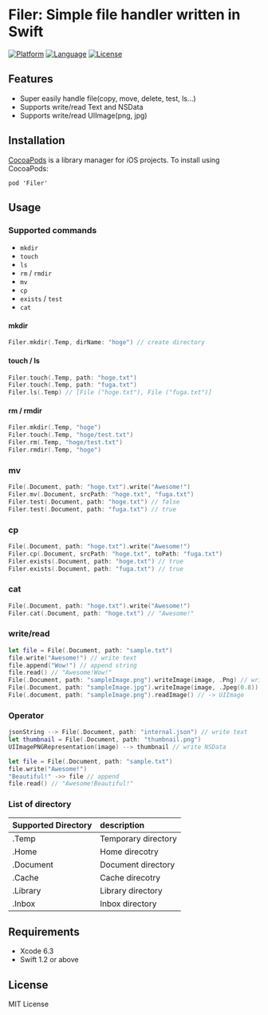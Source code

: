 Filer: Simple file handler written in Swift
======================================

[![Platform](http://img.shields.io/badge/platform-ios-blue.svg?style=flat
)](https://developer.apple.com/iphone/index.action)
[![Language](http://img.shields.io/badge/language-swift-brightgreen.svg?style=flat
)](https://developer.apple.com/swift)
[![License](http://img.shields.io/badge/license-MIT-lightgrey.svg?style=flat
)](http://mit-license.org)

## Features
- Super easily handle file(copy, move, delete, test, ls...)
- Supports write/read Text and NSData
- Supports write/read UIImage(png, jpg)

## Installation
[CocoaPods](http://cocoapods.org) is a library manager for iOS projects. To install using CocoaPods:
```
pod 'Filer'
```
## Usage

### Supported commands
- `mkdir`
- `touch`
- `ls`
- `rm` / `rmdir`
- `mv`
- `cp`
- `exists` / `test`
- `cat`

#### mkdir
```swift
Filer.mkdir(.Temp, dirName: "hoge") // create directory
```

#### touch / ls
```swift
Filer.touch(.Temp, path: "hoge.txt")
Filer.touch(.Temp, path: "fuga.txt")
Filer.ls(.Temp) // [File ("hoge.txt"), File ("fuga.txt")]
```

#### rm / rmdir
```swift
Filer.mkdir(.Temp, "hoge")
Filer.touch(.Temp, "hoge/test.txt")
Filer.rm(.Temp, "hoge/test.txt")
Filer.rmdir(.Temp, "hoge")
```

### mv
```swift
File(.Document, path: "hoge.txt").write("Awesome!")
Filer.mv(.Document, srcPath: "hoge.txt", "fuga.txt")
Filer.test(.Document, path: "hoge.txt") // false
Filer.test(.Document, path: "fuga.txt") // true
```

### cp
```swift
File(.Document, path: "hoge.txt").write("Awesome!")
Filer.cp(.Document, srcPath: "hoge.txt", toPath: "fuga.txt")
Filer.exists(.Document, path: "hoge.txt") // true
Filer.exists(.Document, path: "fuga.txt") // true
```

### cat
```swift
File(.Document, path: "hoge.txt").write("Awesome!")
Filer.cat(.Document, path: "hoge.txt") // "Awesome!"
```

### write/read
```swift
let file = File(.Document, path: "sample.txt")
file.write("Awesome!") // write text
file.append("Wow!") // append string
file.read() // "Awesome!Wow!"
File(.Document, path: "sampleImage.png").writeImage(image, .Png) // write png
File(.Document, path: "sampleImage.jpg").writeImage(image, .Jpeg(0.8)) // write jpeg(quality: 0~1.0)
File(.document, path: "sampleImage.png").readImage() // -> UIImage
```

### Operator
```swift
jsonString --> File(.Document, path: "internal.json") // write text
let thumbnail = File(.Document, path: "thumbnail.png")
UIImagePNGRepresentation(image) --> thumbnail // write NSData

let file = File(.Document, path: "sample.txt")
file.write("Awesome!")
"Beautiful!" ->> file // append
file.read() // "Awesome!Beautiful!"
```

### List of directory
| Supported Directory | description       |
|---------------------|:------------------|
|.Temp                |Temporary directory|
|.Home                |Home direcotry     |
|.Document            |Document directory |
|.Cache               |Cache direcotry    |
|.Library             |Library directory  |
|.Inbox               |Inbox directory    |

## Requirements
- Xcode 6.3
- Swift 1.2 or above

## License
MIT License
